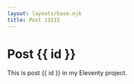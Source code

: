 ```yaml
---
layout: layouts/base.njk
title: Post 11515
---
```


# Post {{ id }}

This is post {{ id }} in my Eleventy project.
